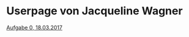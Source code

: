 # Userpage von Jacqueline Wagner

<a href="https://jacquelinewagner.github.io/EIA2/aufgabe0/aufgabe0.htm" target="blank">Aufgabe 0, 18.03.2017</a><br>
